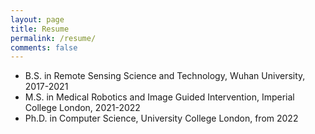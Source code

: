 ```yaml
---
layout: page
title: Resume
permalink: /resume/
comments: false
---
```



* B.S. in Remote Sensing Science and Technology, Wuhan University, 2017-2021
* M.S. in Medical Robotics and Image Guided Intervention, Imperial College London, 2021-2022
* Ph.D. in Computer Science, University College London, from 2022